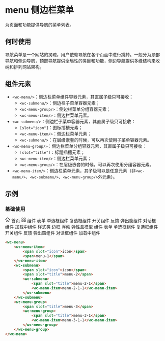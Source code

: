 # menu 侧边栏菜单

为页面和功能提供导航的菜单列表。

## 何时使用

导航菜单是一个网站的灵魂，用户依赖导航在各个页面中进行跳转。一般分为顶部导航和侧边导航，顶部导航提供全局性的类目和功能，侧边导航提供多级结构来收纳和排列网站架构。

## 组件元素

- `<wc-menu/>`：侧边栏菜单组件容器元素，其直属子级只可接收：
    - `<wc-submenu/>`：侧边栏子菜单容器元素；
    - `<wc-menu-group/>`：侧边栏菜单分组容器元素；
    - `<wc-menu-item/>`：侧边栏菜单元素。
- `<wc-submenu/>`：侧边栏子菜单容器元素，其直属子级只可接收：
    - `[slot="icon"]`：图标插槽元素；
    - `<wc-menu-item/>`：侧边栏菜单元素；
    - `<wc-submenu/>`：在层级嵌套的时候，可以再次使用子菜单容器元素。
- `<wc-menu-group/>`：侧边栏菜单分组容器元素，其直属子级只可接收：
    - `[slot="title"]`：标题插槽元素；
    - `<wc-menu-item/>`：侧边栏菜单元素；
    - `<wc-menu-group/>`：在层级嵌套的时候，可以再次使用分组容器元素。
- `<wc-menu-item/>`：侧边栏菜单元素，其子级可以是任意元素（非`<wc-menu/>`、`<wc-submenu/>`、`<wc-menu-group/>`外元素）。

## 示例

### 基础使用

<output data-lang="示例">
<wc-menu>
    <wc-menu-item>
        <svg slot="icon" viewBox="0 0 1024 1024" xmlns="http://www.w3.org/2000/svg" width="16" height="16">
            <path d="M923.733333 394.666667c-85.333333-70.4-206.933333-174.933333-362.666666-309.333334C533.333333 61.866667 490.666667 61.866667 462.933333 85.333333c-155.733333 134.4-277.333333 238.933333-362.666666 309.333334-14.933333 14.933333-25.6 34.133333-25.6 53.333333 0 38.4 32 70.4 70.4 70.4H192v358.4c0 29.866667 23.466667 53.333333 53.333333 53.333333H405.333333c29.866667 0 53.333333-23.466667 53.333334-53.333333v-206.933333h106.666666v206.933333c0 29.866667 23.466667 53.333333 53.333334 53.333333h160c29.866667 0 53.333333-23.466667 53.333333-53.333333V518.4h46.933333c38.4 0 70.4-32 70.4-70.4 0-21.333333-10.666667-40.533333-25.6-53.333333z m-44.8 59.733333h-57.6c-29.866667 0-53.333333 23.466667-53.333333 53.333333v358.4h-138.666667V661.333333c0-29.866667-23.466667-53.333333-53.333333-53.333333h-128c-29.866667 0-53.333333 23.466667-53.333333 53.333333v206.933334H256V507.733333c0-29.866667-23.466667-53.333333-53.333333-53.333333H145.066667c-4.266667 0-6.4-2.133333-6.4-6.4 0-2.133333 2.133333-4.266667 2.133333-6.4 85.333333-70.4 206.933333-174.933333 362.666667-309.333333 4.266667-4.266667 10.666667-4.266667 14.933333 0 155.733333 134.4 277.333333 238.933333 362.666667 309.333333 2.133333 2.133333 2.133333 2.133333 2.133333 4.266667 2.133333 6.4-2.133333 8.533333-4.266667 8.533333z" fill="#000000"></path>
        </svg>
        <span>首页</span>
    </wc-menu-item>
    <wc-submenu>
        <svg slot="icon" viewBox="0 0 1024 1024" xmlns="http://www.w3.org/2000/svg" width="16" height="16">
            <path d="M405.333333 458.666667H149.333333c-29.866667 0-53.333333-23.466667-53.333333-53.333334V149.333333c0-29.866667 23.466667-53.333333 53.333333-53.333333h256c29.866667 0 53.333333 23.466667 53.333334 53.333333v256c0 29.866667-23.466667 53.333333-53.333334 53.333334z m-245.333333-64h234.666667v-234.666667h-234.666667v234.666667zM874.666667 458.666667H618.666667c-29.866667 0-53.333333-23.466667-53.333334-53.333334V149.333333c0-29.866667 23.466667-53.333333 53.333334-53.333333h256c29.866667 0 53.333333 23.466667 53.333333 53.333333v256c0 29.866667-23.466667 53.333333-53.333333 53.333334z m-245.333334-64h234.666667v-234.666667h-234.666667v234.666667zM874.666667 928H618.666667c-29.866667 0-53.333333-23.466667-53.333334-53.333333V618.666667c0-29.866667 23.466667-53.333333 53.333334-53.333334h256c29.866667 0 53.333333 23.466667 53.333333 53.333334v256c0 29.866667-23.466667 53.333333-53.333333 53.333333z m-245.333334-64h234.666667v-234.666667h-234.666667v234.666667zM405.333333 928H149.333333c-29.866667 0-53.333333-23.466667-53.333333-53.333333V618.666667c0-29.866667 23.466667-53.333333 53.333333-53.333334h256c29.866667 0 53.333333 23.466667 53.333334 53.333334v256c0 29.866667-23.466667 53.333333-53.333334 53.333333z m-245.333333-64h234.666667v-234.666667h-234.666667v234.666667z"></path>
        </svg>
        <span slot="title">组件</span>
        <wc-submenu>
            <span slot="title">表单</span>
            <wc-menu-item>单选框组件</wc-menu-item>
            <wc-menu-item>复选框组件</wc-menu-item>
            <wc-menu-item>开关组件</wc-menu-item>
        </wc-submenu>
        <wc-submenu>
            <span slot="title">反馈</span>
            <wc-menu-item>弹出窗组件</wc-menu-item>
            <wc-menu-item>对话框组件</wc-menu-item>
            <wc-menu-item>加载中组件</wc-menu-item>
        </wc-submenu>
        <wc-menu-group>
            <span slot="title">样式类</span>
            <wc-menu-item>边框</wc-menu-item>
            <wc-menu-item>浮动</wc-menu-item>
            <wc-menu-item>弹性盒模型</wc-menu-item>
        </wc-menu-group>
    </wc-submenu>
    <wc-menu-group>
        <span slot="title">组件</span>
        <wc-menu-group>
            <span slot="title">表单</span>
            <wc-menu-item>单选框组件</wc-menu-item>
            <wc-menu-item>复选框组件</wc-menu-item>
            <wc-menu-item>开关组件</wc-menu-item>
        </wc-menu-group>
        <wc-menu-group>
            <span slot="title">反馈</span>
            <wc-menu-item>弹出窗组件</wc-menu-item>
            <wc-menu-item>对话框组件</wc-menu-item>
            <wc-menu-item>加载中组件</wc-menu-item>
        </wc-menu-group>
    </wc-menu-group>
</wc-menu>
</output>

```html
<wc-menu>
    <wc-menu-item>
        <span slot="icon">icon</span>
        <span>menu-1</span>
    </wc-menu-item>
    <wc-submenu>
        <span slot="icon">icon</span>
        <span slot="title">menu-2</span>
        <wc-submenu>
            <span slot="title">menu-2-1</span>
            <wc-menu-item>menu-2-1-1</wc-menu-item>
        </wc-submenu>
    </wc-submenu>
    <wc-menu-group>
        <span slot="title">menu-3</span>
        <wc-menu-group>
            <span slot="title">menu-3-1</span>
            <wc-menu-item>menu-3-1-1</wc-menu-item>
        </wc-menu-group>
    </wc-menu-group>
</wc-menu>
```